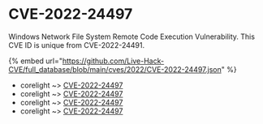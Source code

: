# CVE-2022-24497

Windows Network File System Remote Code Execution Vulnerability. This CVE ID is unique from CVE-2022-24491.

{% embed url="https://github.com/Live-Hack-CVE/full_database/blob/main/cves/2022/CVE-2022-24497.json" %}


* corelight ~> [CVE-2022-24497](https://www.alice-snow.ru/2022/database/cve-2022-24497/cve-2022-24497-corelight)
* corelight ~> [CVE-2022-24497](https://www.alice-snow.ru/2022/database/cve-2022-24497/cve-2022-24497-corelight)
* corelight ~> [CVE-2022-24497](https://www.alice-snow.ru/2022/database/cve-2022-24497/cve-2022-24497-corelight)
* corelight ~> [CVE-2022-24497](https://www.alice-snow.ru/2022/database/cve-2022-24497/cve-2022-24497-corelight)